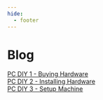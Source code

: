 ```yaml
---
hide:
  - footer
---
```


# Blog

[PC DIY 1 - Buying Hardware](blog/pc-diy-buying-hardware.md) <br>
[PC DIY 2 - Installing Hardware](blog/pc-diy-installing-hardware.md) <br>
[PC DIY 3 - Setup Machine](blog/pc-diy-setup-machine.md)